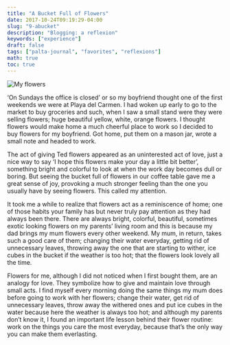 ```yaml
---
title: "A Bucket Full of Flowers"
date: 2017-10-24T09:19:29-04:00
slug: "9-abucket"
description: "Blogging: a reflexion"
keywords: ["experience"]
draft: false
tags: ["palta-journal", "favorites", "reflexions"]
math: true
toc: true
---
```

![My flowers](/9-abucket.jpg)

‘On Sundays the office is closed’ or so my boyfriend thought one of the first weekends we were at Playa del Carmen. I had woken up early to go to the market to buy groceries and such, when I saw a small stand were they were selling flowers; huge beautiful yellow, white, orange flowers. I thought flowers would make home a much cheerful place to work so I decided to buy flowers for my boyfriend. Got home, put them on a mason jar, wrote a small note and headed to work.

The act of giving Ted flowers appeared as an uninterested act of love, just a nice way to say ‘I hope this flowers make your day a little bit better’, something bright and colorful to look at when the work day becomes dull or boring. But seeing the bucket full of flowers in our coffee table gave me a great sense of joy, provoking a much stronger feeling than the one you usually have by seeing flowers. This called my attention.

It took me a while to realize that flowers act as a reminiscence of home; one of those habits your family has but never truly pay attention as they had always been there. There are always bright, colorful, beautiful, sometimes exotic looking flowers on my parents’ living room and this is because my dad brings my mum flowers every other weekend. My mum, in return, takes such a good care of them; changing their water everyday, getting rid of unnecessary leaves, throwing away the one that are starting to wither, ice cubes in the bucket if the weather is too hot; that the flowers look lovely all the time.

Flowers for me, although I did not noticed when I first bought them, are an analogy for love. They symbolize how to give and maintain love through small acts. I find myself every morning doing the same things my mum does before going to work with her flowers; change their water, get rid of unnecessary leaves, throw away the withered ones and put ice cubes in the water because here the weather is always too hot; and although my parents don’t know it, I found an important life lesson behind their flower routine: work on the things you care the most everyday, because that’s the only way you can make them everlasting.